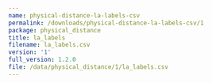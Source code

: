 ```yaml
---
name: physical-distance-la-labels-csv
permalink: /downloads/physical-distance-la-labels-csv/1
package: physical_distance
title: la_labels
filename: la_labels.csv
version: '1'
full_version: 1.2.0
file: /data/physical_distance/1/la_labels.csv
---
```

